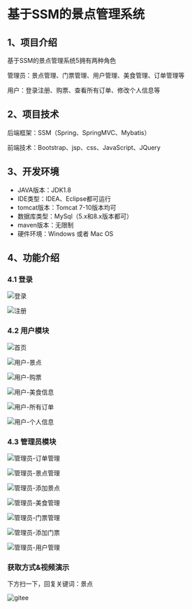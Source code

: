 # 基于SSM的景点管理系统



## 1、项目介绍

基于SSM的景点管理系统5拥有两种角色

管理员：景点管理、门票管理、用户管理、美食管理、订单管理等

用户：登录注册、购票、查看所有订单、修改个人信息等


## 2、项目技术

后端框架：SSM（Spring、SpringMVC、Mybatis）

前端技术：Bootstrap、jsp、css、JavaScript、JQuery

## 3、开发环境

- JAVA版本：JDK1.8
- IDE类型：IDEA、Eclipse都可运行
- tomcat版本：Tomcat 7-10版本均可
- 数据库类型：MySql（5.x和8.x版本都可） 
- maven版本：无限制
- 硬件环境：Windows 或者 Mac OS


## 4、功能介绍

### 4.1 登录

![登录](https://project-images-1256969109.cos.ap-chongqing.myqcloud.com/Typora-Images/202208071056582.jpg)

![注册](https://project-images-1256969109.cos.ap-chongqing.myqcloud.com/Typora-Images/202208071056461.jpg)

### 4.2 用户模块

![首页](https://project-images-1256969109.cos.ap-chongqing.myqcloud.com/Typora-Images/202208071057790.jpg)

![用户-景点](https://project-images-1256969109.cos.ap-chongqing.myqcloud.com/Typora-Images/202208071057158.jpg)

![用户-购票](https://project-images-1256969109.cos.ap-chongqing.myqcloud.com/Typora-Images/202208071057835.jpg)

![用户-美食信息](https://project-images-1256969109.cos.ap-chongqing.myqcloud.com/Typora-Images/202208071057734.jpg)

![用户-所有订单](https://project-images-1256969109.cos.ap-chongqing.myqcloud.com/Typora-Images/202208071057411.jpg)

![用户-个人信息](https://project-images-1256969109.cos.ap-chongqing.myqcloud.com/Typora-Images/202208071057904.jpg)

### 4.3 管理员模块

![管理员-订单管理](https://project-images-1256969109.cos.ap-chongqing.myqcloud.com/Typora-Images/202208071057879.jpg)

![管理员-景点管理](https://project-images-1256969109.cos.ap-chongqing.myqcloud.com/Typora-Images/202208071057376.jpg)

![管理员-添加景点](https://project-images-1256969109.cos.ap-chongqing.myqcloud.com/Typora-Images/202208071057885.jpg)

![管理员-美食管理](https://project-images-1256969109.cos.ap-chongqing.myqcloud.com/Typora-Images/202208071057027.jpg)

![管理员-门票管理](https://project-images-1256969109.cos.ap-chongqing.myqcloud.com/Typora-Images/202208071057669.jpg)

![管理员-添加门票](https://project-images-1256969109.cos.ap-chongqing.myqcloud.com/Typora-Images/202208071058994.jpg)

![管理员-用户管理](https://project-images-1256969109.cos.ap-chongqing.myqcloud.com/Typora-Images/202208071058087.jpg)

### 获取方式&视频演示

下方扫一下，回复关键词：景点

![gitee](https://project-images-1256969109.cos.ap-chongqing.myqcloud.com/Typora-Images/202309291447341.png)
